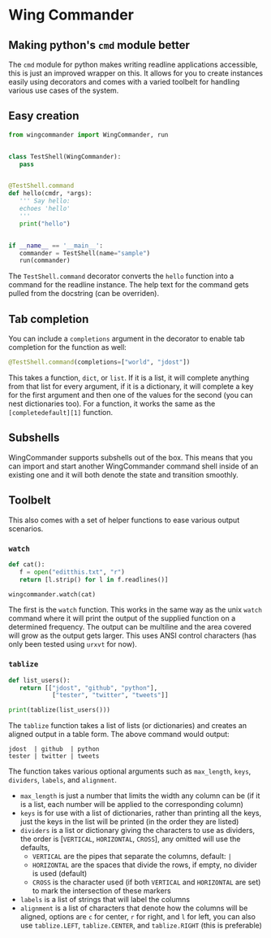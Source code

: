 # Wing Commander

## Making python's `cmd` module better

The `cmd` module for python makes writing readline applications accessible, this is
just an improved wrapper on this.  It allows for you to create instances easily 
using decorators and comes with a varied toolbelt for handling various use cases of
the system.

## Easy creation

```python
from wingcommander import WingCommander, run


class TestShell(WingCommander):
   pass


@TestShell.command
def hello(cmdr, *args):
   ''' Say hello:
   echoes 'hello'
   '''
   print("hello")


if __name__ == '__main__':
   commander = TestShell(name="sample")
   run(commander)
```

The `TestShell.command` decorator converts the `hello` function into a command for
the readline instance.  The help text for the command gets pulled from the docstring
(can be overriden).

## Tab completion

You can include a `completions` argument in the decorator to enable tab completion 
for the function as well:

```python
@TestShell.command(completions=["world", "jdost"])
```

This takes a function, `dict`, or `list`.  If it is a list, it will complete 
anything from that list for every argument, if it is a dictionary, it will complete
a key for the first argument and then one of the values for the second (you can nest
dictionaries too).  For a function, it works the same as the `[completedefault][1]`
function.

[1]: https://docs.python.org/2/library/cmd.html#cmd.Cmd.completedefault

## Subshells

WingCommander supports subshells out of the box.  This means that you can import
and start another WingCommander command shell inside of an existing one and it will
both denote the state and transition smoothly.

## Toolbelt

This also comes with a set of helper functions to ease various output scenarios.

### `watch`

```python
def cat():
   f = open("editthis.txt", "r")
   return [l.strip() for l in f.readlines()]

wingcommander.watch(cat)
```

The first is the `watch` function.  This works in the same way as the unix `watch`
command where it will print the output of the supplied function on a determined
frequency.  The output can be multiline and the area covered will grow as the output
gets larger.  This uses ANSI control characters (has only been tested using `urxvt`
for now).

### `tablize`

```python
def list_users():
   return [["jdost", "github", "python"],
            ["tester", "twitter", "tweets"]]

print(tablize(list_users()))
```

The `tablize` function takes a list of lists (or dictionaries) and creates an 
aligned output in a table form.  The above command would output:
```
jdost  | github  | python
tester | twitter | tweets
```

The function takes various optional arguments such as `max_length`, `keys`, 
`dividers`, `labels`, and `alignment`.

* `max_length` is just a number that limits the width any column can be (if it is a
  list, each number will be applied to the corresponding column)
* `keys` is for use with a list of dictionaries, rather than printing all the keys,
  just the keys in the list will be printed (in the order they are listed)
* `dividers` is a list or dictionary giving the characters to use as dividers, the
  order is [`VERTICAL`, `HORIZONTAL`, `CROSS`], any omitted will use the defaults,
  * `VERTICAL` are the pipes that separate the columns, default: `|`
  * `HORIZONTAL` are the spaces that divide the rows, if empty, no divider is used 
    (default)
  * `CROSS` is the character used (if both `VERTICAL` and `HORIZONTAL` are set) to
    mark the intersection of these markers
* `labels` is a list of strings that will label the columns
* `alignment` is a list of characters that denote how the columns will be aligned,
  options are `c` for center, `r` for right, and `l` for left, you can also use
  `tablize.LEFT`, `tablize.CENTER`, and `tablize.RIGHT` (this is preferable)
